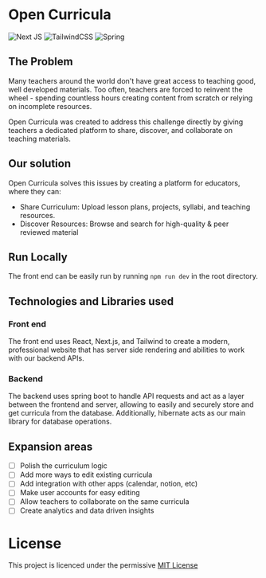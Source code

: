 # Open Curricula
![Next JS](https://img.shields.io/badge/Next-black?style=for-the-badge&logo=next.js&logoColor=white) ![TailwindCSS](https://img.shields.io/badge/tailwindcss-%2338B2AC.svg?style=for-the-badge&logo=tailwind-css&logoColor=white) ![Spring](https://img.shields.io/badge/spring-%236DB33F.svg?style=for-the-badge&logo=spring&logoColor=white)
## The Problem
Many teachers around the world don't have great access to teaching good, well developed materials. Too often, teachers are forced to reinvent the wheel - spending countless hours creating content from scratch or relying on incomplete resources. 

Open Curricula was created to address this challenge directly by giving teachers a dedicated platform to share, discover, and collaborate on teaching materials.
## Our solution
Open Curricula solves this issues by creating a platform for educators, where they can:

- Share Curriculum: Upload lesson plans, projects, syllabi, and teaching resources.
- Discover Resources: Browse and search for high-quality & peer reviewed material

## Run Locally
The front end can be easily run by running `npm run dev` in the root directory.

## Technologies and Libraries used
### Front end
The front end uses React, Next.js, and Tailwind to create a modern, professional website that has server side rendering and abilities to work with our backend APIs.

### Backend

The backend uses spring boot to handle API requests and act as a layer between the frontend and server, allowing to easily and securely store and get curricula from the database. Additionally, hibernate acts as our main library for database operations.


## Expansion areas
 - [ ] Polish the curriculum logic
 - [ ] Add more ways to edit existing curricula
 - [ ] Add integration with other apps (calendar, notion, etc)
 - [ ] Make user accounts for easy editing
 - [ ] Allow teachers to collaborate on the same curricula
 - [ ] Create analytics and data driven insights
# License
This project is licenced under the permissive [MIT License](https://github.com/bhaditya-cs/opencurricula/blob/main/LICENSE)
